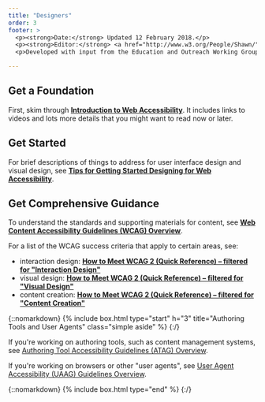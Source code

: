 ```yaml
---
title: "Designers"
order: 3
footer: >
  <p><strong>Date:</strong> Updated 12 February 2018.</p>
  <p><strong>Editor:</strong> <a href="http://www.w3.org/People/Shawn/">Shawn Lawton Henry</a>. Contributor: James Green.</p>
  <p>Developed with input from the Education and Outreach Working Group (<a href="http://www.w3.org/WAI/EO/">EOWG</a>).</p>

---
```


## Get a Foundation

First, skim through **[Introduction to Web Accessibility]( https://www.w3.org/WAI/intro/accessibility)**. It includes links to videos and lots more details that you might want to read now or later.

## Get Started

For brief descriptions of things to address for user interface design and visual design, see **[Tips for Getting Started Designing for Web Accessibility](https://www.w3.org/WAI/gettingstarted/tips/designing)**.

## Get Comprehensive Guidance

To understand the standards and supporting materials for content, see **[Web Content Accessibility Guidelines (WCAG) Overview]( http://www.w3.org/WAI/intro/wcag.php)**.

For a list of the WCAG success criteria that apply to certain areas, see:

* interaction design: **[How to Meet WCAG 2 (Quick Reference) – filtered for "Interaction Design"](https://www.w3.org/WAI/WCAG20/quickref/?currentsidebar=%23col_customize)**
* visual design: **[How to Meet WCAG 2 (Quick Reference) – filtered for "Visual Design"](https://www.w3.org/WAI/WCAG20/quickref/?currentsidebar=%23col_customize)**
* content creation: **[How to Meet WCAG 2 (Quick Reference) – filtered for "Content Creation"](https://www.w3.org/WAI/WCAG20/quickref/?currentsidebar=%23col_customize)**

{::nomarkdown}
{% include box.html type="start" h="3" title="Authoring Tools and User Agents" class="simple aside" %}
{:/}

If you're working on authoring tools, such as content management systems, see [Authoring Tool Accessibility Guidelines (ATAG) Overview](https://www.w3.org/WAI/intro/atag).

If you're working on browsers or other "user agents", see [User Agent Accessibility (UAAG) Guidelines Overview](https://www.w3.org/WAI/intro/uaag).

{::nomarkdown}
{% include box.html type="end" %}
{:/}
